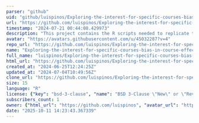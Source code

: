 ```yaml
---
parser: "github"
uid: "github/luispinos/Exploring-the-interest-for-specific-courses-bias-in-course-effect-modelling"
url: "https://github.com/luispinos/Exploring-the-interest-for-specific-courses-bias-in-course-effect-modelling"
timestamp: "2024-07-21 00:44:08.429973"
description: "This project contains the R scripts needed to replicate the results for the conference paper: Modelling the effect of courses over soft skills: A simulation study, presented at AERA 2023 Chicago by Pinos Ullauri L.A., Fleury A., Van den Noortgate W., Lebis A., Vermeulen M., Karami A."
avatar: "https://avatars.githubusercontent.com/u/45032287?v=4"
repo_url: "https://github.com/luispinos/Exploring-the-interest-for-specific-courses-bias-in-course-effect-modelling"
name: "Exploring-the-interest-for-specific-courses-bias-in-course-effect-modelling"
full_name: "luispinos/Exploring-the-interest-for-specific-courses-bias-in-course-effect-modelling"
html_url: "https://github.com/luispinos/Exploring-the-interest-for-specific-courses-bias-in-course-effect-modelling"
created_at: "2024-06-25T12:24:25Z"
updated_at: "2024-07-04T10:49:56Z"
clone_url: "https://github.com/luispinos/Exploring-the-interest-for-specific-courses-bias-in-course-effect-modelling.git"
size: 15
language: "R"
license: {"key": "bsd-3-clause", "name": "BSD 3-Clause \"New\" or \"Revised\" License", "spdx_id": "BSD-3-Clause", "url": "https://api.github.com/licenses/bsd-3-clause", "node_id": "MDc6TGljZW5zZTU="}
subscribers_count: 1
owner: {"html_url": "https://github.com/luispinos", "avatar_url": "https://avatars.githubusercontent.com/u/45032287?v=4", "login": "luispinos", "type": "User"}
date: "2025-10-11 14:23:43.367339"
---
```

